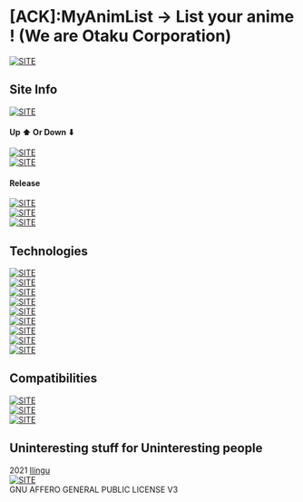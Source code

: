 # [ACK]:MyAnimList -> List your anime ! (We are Otaku Corporation)

[![SITE](https://forthebadge.com/images/badges/check-it-out.svg)](https://myanimchecker.netlify.app)

<!-- [![SITE](https://img.shields.io/discord/823815537138073610.svg?label=Discord&logo=Discord&colorB=7289da&style=for-the-badge)](https://www.youtube.com/watch?v=BsIa_LKojJI) -->

## Site Info

[![SITE](https://img.shields.io/maintenance/yes/2021?style=for-the-badge)](https://myanimchecker.netlify.app/)

#### Up ⬆ Or Down ⬇

[![SITE](https://img.shields.io/website-up-down-green-red/https/myanimchecker.netlify.app.svg?style=for-the-badge)](https://myanimchecker.netlify.app/)  
[![SITE](https://img.shields.io/netlify/034816b9-c9d3-4fd5-800f-2b4ba804bcfc?style=for-the-badge)](https://www.netlify.com/)

#### Release

[![SITE](https://img.shields.io/badge/ACK%20release-LTS%201%20%CE%B214-blue?style=for-the-badge)](https://myanimchecker.netlify.app/Settings)  
[![SITE](https://img.shields.io/badge/MCK%20release-%CE%B23-blue?style=for-the-badge)](https://myanimchecker.netlify.app/Settings)  
[![SITE](https://img.shields.io/badge/Project%20Version-LTS%201.9-blue?style=for-the-badge)](https://myanimchecker.netlify.app/Settings)

## Technologies

[![SITE](https://img.shields.io/badge/dependencies-up%20to%20date-green?style=for-the-badge)](https://www.npmjs.com/)  
[![SITE](https://img.shields.io/static/v1?label=MADE%20WITH&message=REACT&color=61DBFB&style=for-the-badge)](https://reactjs.org/)  
[![SITE](https://forthebadge.com/images/badges/made-with-javascript.svg)](https://developer.mozilla.org/fr/docs/Web/JavaScript)  
[![SITE](https://forthebadge.com/images/badges/built-with-swag.svg)](https://www.youtube.com/watch?v=BsIa_LKojJI)  
[![SITE](https://forthebadge.com/images/badges/uses-html.svg)](https://developer.mozilla.org/fr/docs/Web/HTML)  
[![SITE](https://forthebadge.com/images/badges/uses-css.svg)](https://developer.mozilla.org/fr/docs/Web/CSS)  
[![SITE](https://forthebadge.com/images/badges/uses-js.svg)](https://developer.mozilla.org/fr/docs/Web/JavaScript)  
[![SITE](https://forthebadge.com/images/badges/validated-html5.svg)](https://www.w3schools.com/html/)  
[![SITE](https://forthebadge.com/images/badges/uses-brains.svg)](https://www.youtube.com/watch?v=BsIa_LKojJI)

## Compatibilities

[![SITE](https://img.shields.io/static/v1?label=Compatibility%20With&message=ALL&color=C13B3A&style=for-the-badge)](https://myanimchecker.netlify.app/)  
[![SITE](https://forthebadge.com/images/badges/compatibility-club-penguin.svg)](https://www.youtube.com/watch?v=BsIa_LKojJI)  
[![SITE](https://forthebadge.com/images/badges/compatibility-ie-6.svg)](https://www.youtube.com/watch?v=BsIa_LKojJI)

## Uninteresting stuff for Uninteresting people

2021 [Ilingu](https://github.com/Ilingu)  
[![SITE](https://camo.githubusercontent.com/c917c2ec3ee2436b2b29d756c450401e6435df7857662e6f1c6db4c38e1f96fd/68747470733a2f2f696d672e736869656c64732e696f2f62616467652f4c6963656e73652d47504c25323076332d79656c6c6f772e737667)](https://github.com/Ilingu/ANIMCHECKER/blob/master/LICENSE)  
GNU AFFERO GENERAL PUBLIC LICENSE V3
